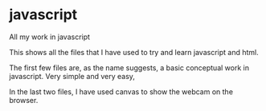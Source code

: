# javascript
All my work in javascript

This shows all the files that I have used to try and learn javascript and html.

The first few files are, as the name suggests, a basic conceptual work in javascript.
Very simple and very easy,

In the last two files, I have used canvas to show the webcam on the browser.
